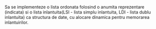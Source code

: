 Sa se implementeze o lista ordonata folosind o anumita reprezentare (indicata) si o lista inlantuita(LSI - lista simplu inlantuita, LDI - lista dublu inlantuita) ca structura de date, cu alocare dinamica pentru memorarea inlantuirilor.

